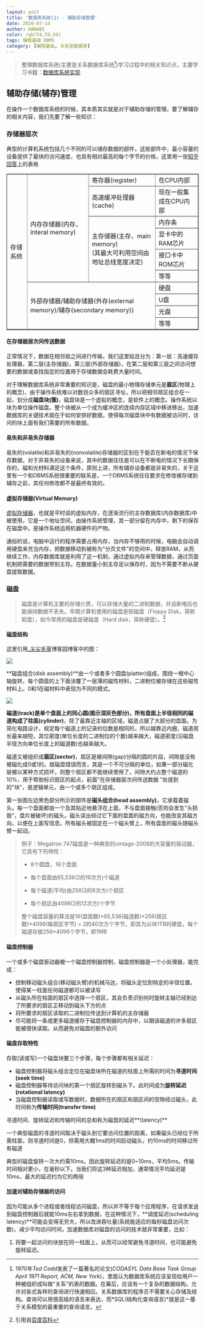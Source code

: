 ```yaml
---
layout: post
title: '数据库系统(1) - 辅助存储管理'
date: 2020-07-14
author: HANABI
color: rgb(54,59,64)
tags: 编程基础 DBMS
category: [编程基础, 关系型数据库]
---
```


> 整理数据库系统(主要是关系数据库系统[^1])学习过程中的相关知识点，主要学习书籍：[数据库系统实现](https://book.douban.com/subject/4838430/)

## 辅助存储(辅存)管理

在操作一个数据库系统的时候，其本质其实就是对于辅助存储的管理，要了解辅存的相关内容，我们先要了解一些知识：

### 存储器层次

典型的计算机系统包括几个不同的可以储存数据的部件，这些部件中，最小容量的设备提供了最快的访问速度，也具有相对最高的每个字节的价格，这里用一张[知乎回答](https://www.zhihu.com/question/28445273/answer/143956523)上的表格

<table border="1">
    <tr>
        <td rowspan="10">
            存储系统
        </td>
        <td rowspan="6">
            内存存储器(内存，interal memory)
        </td>
        <td>寄存器(register)</td>
        <td>在CPU内部</td>
    </tr>
    <tr>
        <td>高速缓冲处理器(cache)</td>
        <td>现在一般集成在CPU内部</td>
    </tr>
    <tr>
        <td rowspan="4">主存储器(主存，main memory)<br>
            (其最大可利用空间由地址总线宽度决定)
        </td>
        <td>内存条</td>
    </tr>
    <tr>
        <td>显卡中的RAM芯片</td>
    </tr>
    <tr>
        <td>接口卡中ROM芯片</td>
    </tr>
    <tr>
        <td>等等</td>
    </tr>
    <tr>
        <td rowspan="4" colspan="2">外部存储器/辅助存储器(外存(external memory)/辅存(secondary memory))</td>
        <td>
            硬盘
        </td>
    </tr>
    <tr>
        <td>U盘</td>
    </tr>
    <tr>
        <td>光盘</td>
    </tr>
    <tr>
        <td>等等</td>
    </tr>
</table>


#### 在存储器层次间传送数据 

正常情况下，数据在相邻层之间进行传输，我们这里姑且分为：第一层：高速缓存处理器，第二层(主存储器)，第三层(外部存储器)，在第二层和第三层之间访问想要的数据或查找指定的位置用于存储数据会耗费大量时间。

对于理解数据库系统非常重要的知识是，磁盘的最小物理存储单元是**扇区**(物理上的概念)，由于操作系统难以对数目众多的扇区寻址，所以把相邻扇区组合在一起，划分成**磁盘块(簇)**，磁盘块是一个虚拟的概念，是软件上的概念。操作系统以块为单位操作磁盘。整个块被从一个成为缓冲区的连续内存区域中移进移出，加速数据库的关键技术就在于如何安排好数据，使得每次磁盘块中有数据被访问时，访问的块上面有我们需要的所有数据。

#### 易失和非易失存储器

易失的(volatile)和非易失的(nonvolatile)存储器的区别在于能否在断电的情况下保存数据，对于非易失的设备来说，其中的数据往往是可以在不断电的情况下长期保存的，磁和光材料满足这个条件，原则上讲，所有辅存设备都是非易失的，关于这里有一个和DBMS系统很重要的联系是，一个DBMS系统往往要求在修改被存储到辅存之前，其任何修改都不是最终有效的。

#### 虚拟存储器(Virtual Memory)

[虚拟存储器](https://baike.baidu.com/item/%E8%99%9A%E6%8B%9F%E5%86%85%E5%AD%98)，也就是平时说的虚拟内存，在逐渐流行的主存数据库(内存数据库)中被使用，它是一个地址空间，由操作系统管理，其一部分留在内存中，剩下的保存在磁盘中。是操作系统运用机器硬件的产物。

通俗的说，电脑中运行的程序需要占用内存，当内存不够用的时候，电脑会自动调用硬盘来充当内存，把数据移动到被称为"分页文件"的空间中，释放RAM，从而继续工作，内存数据库就是利用了这一机制，通过虚拟内存来管理数据，通过页面机制把需要的数据带到主存。在数据量小到主存足以保存时，因为不需要不断从硬盘提取数据。



### 磁盘

> 磁盘是计算机主要的存储介质，可以存储大量的二进制数据，并且断电后也能保持数据不丢失。早期计算机使用的磁盘是软磁盘（Floppy Disk，简称软盘），如今常用的磁盘是硬磁盘（Hard disk，简称硬盘）。[^2]

#### 磁盘结构

这里引用[_尖尖毛草](https://www.cnblogs.com/jjmcao/p/9506595.html)博客园博客中的图：

![](/assets/img/database-1.gif)

**磁盘组合(disk assembly)**由一个或者多个圆盘(platter)组成，围绕一根中心轴旋转，每个圆盘的上下面涂覆了一层薄的磁性材料，二进制位被存储在这些磁性材料上。0和1在磁材料中表现为不同的模式。



![](/assets/img/database-2.gif)	

**磁道(track)**是单个盘面上的同心圆(图示深灰色部分)，所有盘面上半径相同的磁道构成了**柱面(cylinder)**，除了最靠近主轴的区域，磁道占据了大部分的盘面。为简化电路设计，规定每个磁道上的记录的位数是相同的，所以越靠近内圈，磁道周长最来越短，其位密度(单位长度的二进制位的个数)越来越大，磁道密度(沿磁盘半径方向单位长度上的磁道数)也越来越大。

磁道又被组织成**扇区(sector)**，扇区是被间隙(gap)分隔的圆的片段，间隙是没有被磁化成0或1的。就磁盘错误而言，其是一个不可分隔的单位，如果一部分磁化层被以某种方式损坏，则整个扇区都不能继续使用了。间隙大约占整个磁道的10%，用于帮助标识扇区的起点，前面"在存储器层次间传送数据 "处提到的"块"，是逻辑单元，由一个或多个扇区组成。

第一张图左边黑色部分所示的部件是**磁头组合(head assembly)**，它承载着磁头。每一个盘面都由一个及其贴近地悬浮在上面，不与盘面接触(否则会发生"头损毁"，盘片被破坏)的磁头。磁头读出经过它下面的盘面的磁方向，也能改变其磁方向，以便在上面写信息。所有磁头被固定在一个磁头臂上，所有盘面的磁头随磁头臂一起动。

> 例子：Megatron 747磁盘是一种典型的vintage-2008的大容量的驱动器，它具有下列特性：
>
> - 8个圆盘，16个盘面
>
> - 每个盘面由65,536(2的16次方)个磁道
>
> - 每个磁道(平均)由256(2的8次方)个扇区
>
> - 每个扇区由4096(2的12次方)个字节
>
> 整个磁盘容量的算法是16(盘面数)×65,536(磁道数)×256(扇区数)*4096(每扇区字节) = 2的40次方个字节，即其为以块1TB的硬盘，每个磁道存放256×4096个字节，即1MB

#### 磁盘控制器

一个或多个磁盘驱动器被一个磁盘控制器控制，磁盘控制器是一个小处理器，能完成：

- 控制移动磁头组合(移动磁头臂)的机械马达，将磁头定位到特定的半径位置，使得某一柱面任何磁道都可以被读写
- 从磁头所在柱面的扇区中选择一个扇区，其会负责识别何时旋转主轴已经到达了所要求的扇区正移动到磁头下方的点
- 将所要求的扇区读取的二进制位传送到计算机的主存储器
- 尽可能将一条或更多磁道缓存于磁盘控制器的内存中，以期该磁道的许多扇区能被很快读取。从而避免对磁盘的额外访问

#### 磁盘存取特性

存取(读或写)一个磁盘块要三个步骤，每个步骤都有相关延迟：

- 磁盘控制器将磁头组合定位在磁盘块所在磁道的柱面上所需的时间为**寻道时间(seek time)**
- 磁盘控制器等待访问块的第一个扇区旋转到磁头下。此时间成为**旋转延迟(rotational latency)**
- 当磁盘控制器读取或写数据时，数据所在的扇区和扇区间的空隙经过磁头，此时间称为**传输时间(transfer time)**

寻道时间、旋转延迟和传输时间的总和称为磁盘的延迟**(latency)**

一个典型磁盘的寻道时间取决于磁头到它要访问位置的距离，如果磁头已经位于所需柱面，则寻道时间是0，但需用大概1ms的时间启动磁头，约10ms的时间移过所有磁道

典型的磁盘旋转一次大约需10ms。因此旋转延迟的是0~10ms，平均5ms。传输时间相对更小，在毫秒以下。当我们将这3种延迟相加，通常情况平均延迟是10ms，最大的延迟约为它的两倍

#### 加速对辅助存储器的访问

因为可能从多个进程或者线程访问磁盘，所以并不等于每个应用程序，在请求发送到磁盘控制器后就能10ms左右拿到数据，在这种情况下，**调度延迟(scheduling latency)**可能会变得无穷大，所以改进吞吐量(系统能适应的每秒磁盘访问次数)，减少平均访问时间，加速数据库对磁盘的访问的技术就非常重要，比如：

1. 将要一起访问的块放在同一柱面上，从而可以经常避免寻道时间，也可能避免旋转延迟。

[^1]: 1970年*Ted Codd*发表了一篇著名的论文(*CODASYL Data Base Task Group April 1971 Report, ACM, New York*)，里面认为数据库系统应该呈现给用户一种被组织成叫做"关系"的表的数据。在幕后，应该有一个复杂的数据结构，允许对各式各样的查询进行快速相应。关系数据库的程序员不需要关心存储及结构。查询可以用很高级的语言来表达，而*SQL(结构化查询语言)*就是这一基于关系模型的最重要的查询语言。

[^2]: 引用自[百度百科](https://baike.baidu.com/item/%E7%A3%81%E7%9B%98)